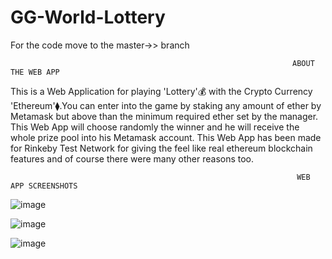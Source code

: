 # GG-World-Lottery

For the code move to the master->> branch

                                                                   ABOUT THE WEB APP
                                                                   

This is a Web Application for playing 'Lottery'💰 with the Crypto Currency 'Ethereum'⧫.You can enter into the game by staking any amount of ether by Metamask but above than the minimum required ether set by the manager. This Web App will choose randomly the winner and he will receive the whole prize pool into his Metamask account.
This Web App has been made for Rinkeby Test Network for giving the feel like real ethereum blockchain features and of course there were many other reasons too.


                                        
                                                                    WEB APP SCREENSHOTS
                                                                    
                                                                    
   ![image](https://user-images.githubusercontent.com/72845356/126897992-bacc49ae-4dea-481e-804d-dbab69938506.png)
   
   
   ![image](https://user-images.githubusercontent.com/72845356/126898029-c7577c1c-238e-461f-a5d4-c4aa4530e4fe.png)


   ![image](https://user-images.githubusercontent.com/72845356/126898037-8177d4a7-6590-4ab6-87cd-ed521e2495ff.png)

  
   


